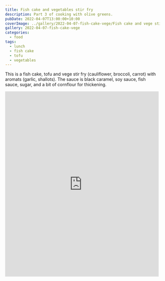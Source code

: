```yaml
---
title: Fish cake and vegetables stir fry
description: Part 3 of cooking with olive greens.
pubDate: 2022-04-07T13:00:00+10:00
coverImage: ../gallery/2022-04-07-fish-cake-vege/Fish cake and vege stir fry (3).jpeg
gallery: 2022-04-07-fish-cake-vege
categories:
  - food
tags:
  - lunch
  - fish cake
  - tofu
  - vegetables
---
```


This is a fish cake, tofu and vege stir fry (cauliflower, broccoli, carrot)
with aromats (garlic, shallots). The sauce is black caramel, soy sauce, fish sauce, sugar, and a bit of cornflour for thickening.

<iframe src="https://www.facebook.com/plugins/post.php?href=https%3A%2F%2Fwww.facebook.com%2Fchris1.tham%2Fposts%2Fpfbid0XWycWPNhQfVY3U9nrVSfkJUhk9rQ9xuZsSXMiyPKNr9UtJ9XYURGP8TbsV3HPd9Jl&show_text=true&width=500" width="500" height="601" style="border:none;overflow:hidden" scrolling="no" frameborder="0" allowfullscreen="true" allow="autoplay; clipboard-write; encrypted-media; picture-in-picture; web-share"></iframe>
